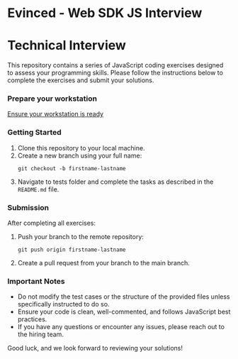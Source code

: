 # Evinced - Web SDK JS Interview

# Technical Interview

This repository contains a series of JavaScript coding exercises designed to assess your programming skills. Please follow the instructions below to complete the exercises and submit your solutions.

### Prepare your workstation

[Ensure your workstation is ready](https://gist.github.com/roibuzaglo202/9249a9dcbe15043d35699da36095fa06)

### Getting Started

1. Clone this repository to your local machine.
2. Create a new branch using your full name:
   ```
   git checkout -b firstname-lastname
   ```
3. Navigate to tests folder and complete the tasks as described in the `README.md` file.

### Submission

After completing all exercises:

1. Push your branch to the remote repository:
   ```
   git push origin firstname-lastname
   ```
2. Create a pull request from your branch to the main branch.

### Important Notes

- Do not modify the test cases or the structure of the provided files unless specifically instructed to do so.
- Ensure your code is clean, well-commented, and follows JavaScript best practices.
- If you have any questions or encounter any issues, please reach out to the hiring team.

Good luck, and we look forward to reviewing your solutions!